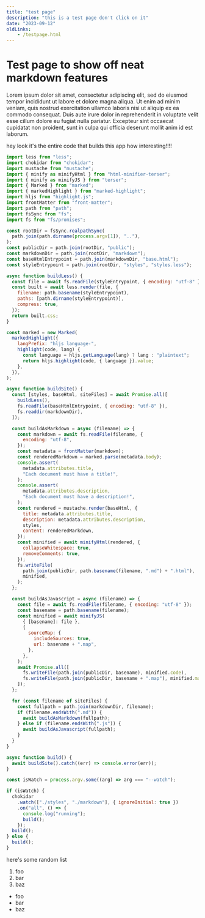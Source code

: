```yaml
---
title: "test page"
description: "this is a test page don't click on it"
date: "2023-09-12"
oldLinks:
    - /testpage.html
---
```


# Test page to show off neat markdown features

Lorem ipsum dolor sit amet, consectetur adipiscing elit, sed do eiusmod tempor
incididunt ut labore et dolore magna aliqua. Ut enim ad minim veniam, quis
nostrud exercitation ullamco laboris nisi ut aliquip ex ea commodo consequat.
Duis aute irure dolor in reprehenderit in voluptate velit esse cillum dolore eu
fugiat nulla pariatur. Excepteur sint occaecat cupidatat non proident, sunt in
culpa qui officia deserunt mollit anim id est laborum.

hey look it's the entire code that builds this app how interesting!!!!

```javascript
import less from "less";
import chokidar from "chokidar";
import mustache from "mustache";
import { minify as minifyHtml } from "html-minifier-terser";
import { minify as minifyJS } from "terser";
import { Marked } from "marked";
import { markedHighlight } from "marked-highlight";
import hljs from "highlight.js";
import frontMatter from "front-matter";
import path from "path";
import fsSync from "fs";
import fs from "fs/promises";

const rootDir = fsSync.realpathSync(
  path.join(path.dirname(process.argv[1]), ".."),
);
const publicDir = path.join(rootDir, "public");
const markdownDir = path.join(rootDir, "markdown");
const baseHtmlEntrypoint = path.join(markdownDir, "base.html");
const styleEntrypoint = path.join(rootDir, "styles", "styles.less");

async function buildLess() {
  const file = await fs.readFile(styleEntrypoint, { encoding: "utf-8" });
  const built = await less.render(file, {
    filename: path.basename(styleEntrypoint),
    paths: [path.dirname(styleEntrypoint)],
    compress: true,
  });
  return built.css;
}

const marked = new Marked(
  markedHighlight({
    langPrefix: "hljs language-",
    highlight(code, lang) {
      const language = hljs.getLanguage(lang) ? lang : "plaintext";
      return hljs.highlight(code, { language }).value;
    },
  }),
);

async function buildSite() {
  const [styles, baseHtml, siteFiles] = await Promise.all([
    buildLess(),
    fs.readFile(baseHtmlEntrypoint, { encoding: "utf-8" }),
    fs.readdir(markdownDir),
  ]);

  const buildAsMarkdown = async (filename) => {
    const markdown = await fs.readFile(filename, {
      encoding: "utf-8",
    });
    const metadata = frontMatter(markdown);
    const renderedMarkdown = marked.parse(metadata.body);
    console.assert(
      metadata.attributes.title,
      "Each document must have a title!",
    );
    console.assert(
      metadata.attributes.description,
      "Each document must have a description!",
    );
    const rendered = mustache.render(baseHtml, {
      title: metadata.attributes.title,
      description: metadata.attributes.description,
      styles,
      content: renderedMarkdown,
    });
    const minified = await minifyHtml(rendered, {
      collapseWhitespace: true,
      removeComments: true,
    });
    fs.writeFile(
      path.join(publicDir, path.basename(filename, ".md") + ".html"),
      minified,
    );
  };

  const buildAsJavascript = async (filename) => {
    const file = await fs.readFile(filename, { encoding: "utf-8" });
    const basename = path.basename(filename);
    const minified = await minifyJS(
      { [basename]: file },
      {
        sourceMap: {
          includeSources: true,
          url: basename + ".map",
        },
      },
    );
    await Promise.all([
      fs.writeFile(path.join(publicDir, basename), minified.code),
      fs.writeFile(path.join(publicDir, basename + ".map"), minified.map),
    ]);
  };

  for (const filename of siteFiles) {
    const fullpath = path.join(markdownDir, filename);
    if (filename.endsWith(".md")) {
      await buildAsMarkdown(fullpath);
    } else if (filename.endsWith(".js")) {
      await buildAsJavascript(fullpath);
    }
  }
}

async function build() {
  await buildSite().catch((err) => console.error(err));
}

const isWatch = process.argv.some((arg) => arg === "--watch");

if (isWatch) {
  chokidar
    .watch(["./styles", "./markdown"], { ignoreInitial: true })
    .on("all", () => {
      console.log("running");
      build();
    });
  build();
} else {
  build();
}

```

here's some random list

1. foo
2. bar
3. baz

- foo
- bar
- baz

<canvas ratio="0.5" is="hello-world-canvas"></canvas>

<script async defer src="/testpage.js"></script>
